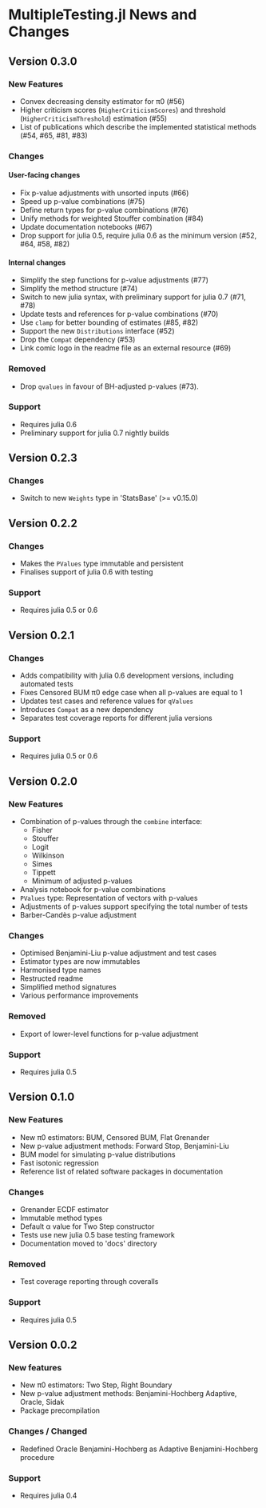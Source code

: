 # MultipleTesting.jl News and Changes

## Version 0.3.0

### New Features

- Convex decreasing density estimator for π0 (#56)
- Higher criticism scores (`HigherCriticismScores`) and threshold (`HigherCriticismThreshold`) estimation (#55)
- List of publications which describe the implemented statistical methods (#54, #65, #81, #83)


### Changes

#### User-facing changes

- Fix p-value adjustments with unsorted inputs (#66)
- Speed up p-value combinations (#75)
- Define return types for p-value combinations (#76)
- Unify methods for weighted Stouffer combination (#84)
- Update documentation notebooks (#67)
- Drop support for julia 0.5, require julia 0.6 as the minimum version (#52, #64, #58, #82)


#### Internal changes

- Simplify the step functions for p-value adjustments (#77)
- Simplify the method structure (#74)
- Switch to new julia syntax, with preliminary support for julia 0.7 (#71, #78)
- Update tests and references for p-value combinations (#70)
- Use `clamp` for better bounding of estimates (#85, #82)
- Support the new `Distributions` interface (#52)
- Drop the `Compat` dependency (#53)
- Link comic logo in the readme file as an external resource (#69)


### Removed

- Drop `qvalues` in favour of BH-adjusted p-values (#73).


### Support

- Requires julia 0.6
- Preliminary support for julia 0.7 nightly builds


## Version 0.2.3

### Changes

- Switch to new `Weights` type in 'StatsBase' (>= v0.15.0)


## Version 0.2.2

### Changes

- Makes the `PValues` type immutable and persistent
- Finalises support of julia 0.6 with testing


### Support

- Requires julia 0.5 or 0.6


## Version 0.2.1

### Changes

- Adds compatibility with julia 0.6 development versions, including automated tests
- Fixes Censored BUM π0 edge case when all p-values are equal to 1
- Updates test cases and reference values for `qValues`
- Introduces `Compat` as a new dependency
- Separates test coverage reports for different julia versions


### Support

- Requires julia 0.5 or 0.6


## Version 0.2.0

### New Features

- Combination of p-values through the `combine` interface:
  * Fisher
  * Stouffer
  * Logit
  * Wilkinson
  * Simes
  * Tippett
  * Minimum of adjusted p-values
- Analysis notebook for p-value combinations
- `PValues` type: Representation of vectors with p-values
- Adjustments of p-values support specifying the total number of tests
- Barber-Candès p-value adjustment


### Changes

- Optimised Benjamini-Liu p-value adjustment and test cases
- Estimator types are now immutables
- Harmonised type names
- Restructed readme
- Simplified method signatures
- Various performance improvements


### Removed

- Export of lower-level functions for p-value adjustment


### Support

- Requires julia 0.5


## Version 0.1.0

### New Features

- New π0 estimators: BUM, Censored BUM, Flat Grenander
- New p-value adjustment methods: Forward Stop, Benjamini-Liu
- BUM model for simulating p-value distributions
- Fast isotonic regression
- Reference list of related software packages in documentation


### Changes

- Grenander ECDF estimator
- Immutable method types
- Default α value for Two Step constructor
- Tests use new julia 0.5 base testing framework
- Documentation moved to 'docs' directory


### Removed

- Test coverage reporting through coveralls


### Support

- Requires julia 0.5


## Version 0.0.2


### New features

- New π0 estimators: Two Step, Right Boundary
- New p-value adjustment methods: Benjamini-Hochberg Adaptive, Oracle, Sidak
- Package precompilation


### Changes / Changed

- Redefined Oracle Benjamini-Hochberg as Adaptive Benjamini-Hochberg procedure


### Support

- Requires julia 0.4
